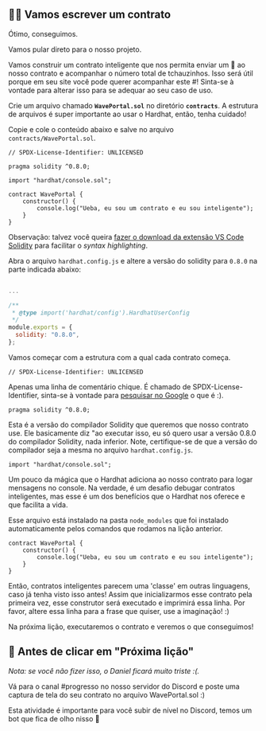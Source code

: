 👩‍💻 Vamos escrever um contrato
----------------------------

Ótimo, conseguimos.

Vamos pular direto para o nosso projeto.

Vamos construir um contrato inteligente que nos permita enviar um 👋 ao nosso contrato e acompanhar o número total de tchauzinhos. Isso será útil porque em seu site você pode querer acompanhar este #! Sinta-se à vontade para alterar isso para se adequar ao seu caso de uso.

Crie um arquivo chamado **`WavePortal.sol`** no diretório **`contracts`**. A estrutura de arquivos é super importante ao usar o Hardhat, então, tenha cuidado!

Copie e cole o conteúdo abaixo e salve no arquivo `contracts/WavePortal.sol`.

```solidity
// SPDX-License-Identifier: UNLICENSED

pragma solidity ^0.8.0;

import "hardhat/console.sol";

contract WavePortal {
    constructor() {
        console.log("Ueba, eu sou um contrato e eu sou inteligente");
    }
}
```

Observação: talvez você queira [fazer o download da extensão VS Code Solidity]((https://marketplace.visualstudio.com/items?itemName=JuanBlanco.solidity)) para facilitar o _syntax highlighting_.


Abra o arquivo `hardhat.config.js` e altere a versão do solidity para `0.8.0` na parte indicada abaixo:

```javascript

...

/**
 * @type import('hardhat/config').HardhatUserConfig
 */
module.exports = {
  solidity: "0.8.0",
};
```

Vamos começar com a estrutura com a qual cada contrato começa.

```solidity
// SPDX-License-Identifier: UNLICENSED
```

Apenas uma linha de comentário chique. É chamado de SPDX-License-Identifier, sinta-se à vontade para [pesquisar no Google](https://www.google.com.br/search?q=SPDX-License-Identifier+solidity) o que é :).

```solidity
pragma solidity ^0.8.0;
```

Esta é a versão do compilador Solidity que queremos que nosso contrato use. Ele basicamente diz "ao executar isso, eu só quero usar a versão 0.8.0 do compilador Solidity, nada inferior. Note, certifique-se de que a versão do compilador seja a mesma no arquivo `hardhat.config.js`.

```solidity
import "hardhat/console.sol";
```

Um pouco da mágica que o Hardhat adiciona ao nosso contrato para logar mensagens no console. Na verdade, é um desafio debugar contratos inteligentes, mas esse é um dos benefícios que o Hardhat nos oferece e que facilita a vida.

Esse arquivo está instalado na pasta `node_modules` que foi instalado automaticamente pelos comandos que rodamos na lição anterior.

```solidity
contract WavePortal {
    constructor() {
        console.log("Ueba, eu sou um contrato e eu sou inteligente");
    }
}
```

Então, contratos inteligentes parecem uma 'classe' em outras linguagens, caso já tenha visto isso antes! Assim que inicializarmos esse contrato pela primeira vez, esse construtor será executado e imprimirá essa linha. Por favor, altere essa linha para a frase que quiser, use a imaginação! :)

Na próxima lição, executaremos o contrato e veremos o que conseguimos!

🚨 Antes de clicar em "Próxima lição"
--------------------------------------------

*Nota: se você não fizer isso, o Daniel ficará muito triste :(.*

Vá para o canal #progresso no nosso servidor do Discord e poste uma captura de tela do seu contrato no arquivo WavePortal.sol :)

Esta atividade é importante para você subir de nível no Discord, temos um bot que fica de olho nisso 👀
